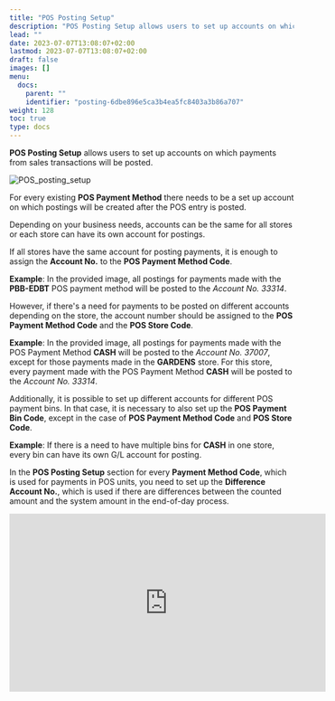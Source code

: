 ```yaml
---
title: "POS Posting Setup"
description: "POS Posting Setup allows users to set up accounts on which payments from sales transactions will be posted."
lead: ""
date: 2023-07-07T13:08:07+02:00
lastmod: 2023-07-07T13:08:07+02:00
draft: false
images: []
menu:
  docs:
    parent: ""
    identifier: "posting-6dbe896e5ca3b4ea5fc8403a3b86a707"
weight: 128
toc: true
type: docs
---
```


**POS Posting Setup** allows users to set up accounts on which payments from sales transactions will be posted.

![POS_posting_setup](POS%20posting%20setup.PNG)

For every existing **POS Payment Method** there needs to be a set up account on which postings will be created after the POS entry is posted.   

Depending on your business needs, accounts can be the same for all stores or each store can have its own account for postings.  

If all stores have the same account for posting payments, it is enough to assign the **Account No.** to the **POS Payment Method Code**. 

**Example**: In the provided image, all postings for payments made with the **PBB-EDBT** POS payment method will be posted to the *Account No. 33314*.    

However, if there's a need for payments to be posted on different accounts depending on the store, the account number should be assigned to the **POS Payment Method Code** and the **POS Store Code**. 

**Example**: In the provided image, all postings for payments made with the POS Payment Method **CASH** will be posted to the *Account No. 37007*, except for those payments made in the **GARDENS** store. For this store, every payment made with the POS Payment Method **CASH** will be posted to the *Account No. 33314*.

Additionally, it is possible to set up different accounts for different POS payment bins. In that case, it is necessary to also set up the **POS Payment Bin Code**, except in the case of **POS Payment Method Code** and **POS Store Code**. 

**Example**: If there is a need to have multiple bins for **CASH** in one store, every bin can have its own G/L account for posting.

In the **POS Posting Setup** section for every **Payment Method Code**, which is used for payments in POS units, you need to set up the **Difference Account No.**, which is used if there are differences between the counted amount and the system amount in the end-of-day process.

<iframe width="560" height="315" src="https://www.youtube.com/embed/NACqyx-5Jc4" title="YouTube video player" frameborder="0" allow="accelerometer; autoplay; clipboard-write; encrypted-media; gyroscope; picture-in-picture; web-share" allowfullscreen></iframe>